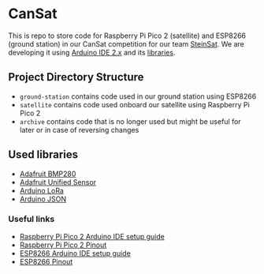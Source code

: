 # CanSat
This is repo to store code for Raspberry Pi Pico 2 (satellite) and ESP8266 (ground station) in our CanSat competition for our team [SteinSat](https://www.instagram.com/steinsat2025/).
We are developing it using [Arduino IDE 2.x](https://github.com/arduino/arduino-ide) and its [libraries](#used-libraries).


## Project Directory Structure
- `ground-station` contains code used in our ground station using ESP8266
- `satellite` contains code used onboard our satellite using Raspberry Pi Pico 2
- `archive` contains code that is no longer used but might be useful for later or in case of reversing changes


## Used libraries
- [Adafruit BMP280](https://github.com/adafruit/Adafruit_BMP280_Library)
- [Adafruit Unified Sensor](https://github.com/adafruit/Adafruit_Sensor)
- [Arduino LoRa](https://github.com/sandeepmistry/arduino-LoRa)
- [Arduino JSON](https://github.com/arduino-libraries/Arduino_JSON)

### Useful links
- [Raspberry Pi Pico 2 Arduino IDE setup guide](https://randomnerdtutorials.com/programming-raspberry-pi-pico-w-arduino-ide/)
- [Raspberry Pi Pico 2 Pinout](https://pico2.pinout.xyz/)
- [ESP8266 Arduino IDE setup guide](https://randomnerdtutorials.com/how-to-install-esp8266-board-arduino-ide/)
- [ESP8266 Pinout](https://lastminuteengineers.com/esp8266-pinout-reference/)
